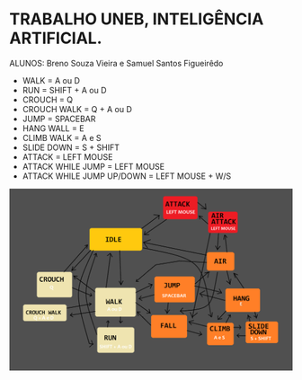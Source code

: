 # TRABALHO UNEB, INTELIGÊNCIA ARTIFICIAL.
ALUNOS: Breno Souza Vieira e Samuel Santos Figueirêdo

- WALK = A ou D
- RUN = SHIFT + A ou D
- CROUCH = Q
- CROUCH WALK = Q + A ou D
- JUMP = SPACEBAR
- HANG WALL = E
- CLIMB WALK = A e S
- SLIDE DOWN = S + SHIFT
- ATTACK = LEFT MOUSE
- ATTACK WHILE JUMP = LEFT MOUSE
- ATTACK WHILE JUMP UP/DOWN = LEFT MOUSE + W/S

![Arvore Logica](arvore_logica.png)
